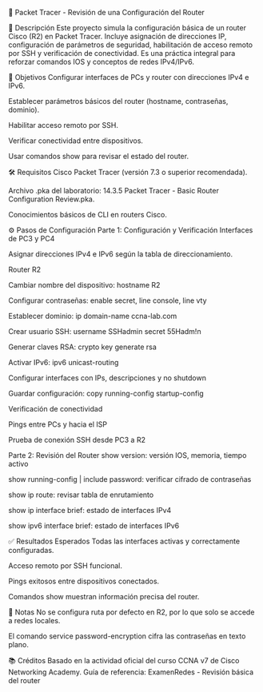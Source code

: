 📘 Packet Tracer - Revisión de una Configuración del Router

🧩 Descripción
Este proyecto simula la configuración básica de un router Cisco (R2) en Packet Tracer. Incluye asignación de direcciones IP, configuración de parámetros de seguridad, habilitación de acceso remoto por SSH y verificación de conectividad. Es una práctica integral para reforzar comandos IOS y conceptos de redes IPv4/IPv6.

🎯 Objetivos
Configurar interfaces de PCs y router con direcciones IPv4 e IPv6.

Establecer parámetros básicos del router (hostname, contraseñas, dominio).

Habilitar acceso remoto por SSH.

Verificar conectividad entre dispositivos.

Usar comandos show para revisar el estado del router.

🛠️ Requisitos
Cisco Packet Tracer (versión 7.3 o superior recomendada).

Archivo .pka del laboratorio: 14.3.5 Packet Tracer - Basic Router Configuration Review.pka.

Conocimientos básicos de CLI en routers Cisco.

⚙️ Pasos de Configuración
Parte 1: Configuración y Verificación
Interfaces de PC3 y PC4

Asignar direcciones IPv4 e IPv6 según la tabla de direccionamiento.

Router R2

Cambiar nombre del dispositivo: hostname R2

Configurar contraseñas: enable secret, line console, line vty

Establecer dominio: ip domain-name ccna-lab.com

Crear usuario SSH: username SSHadmin secret 55Hadm!n

Generar claves RSA: crypto key generate rsa

Activar IPv6: ipv6 unicast-routing

Configurar interfaces con IPs, descripciones y no shutdown

Guardar configuración: copy running-config startup-config

Verificación de conectividad

Pings entre PCs y hacia el ISP

Prueba de conexión SSH desde PC3 a R2

Parte 2: Revisión del Router
show version: versión IOS, memoria, tiempo activo

show running-config | include password: verificar cifrado de contraseñas

show ip route: revisar tabla de enrutamiento

show ip interface brief: estado de interfaces IPv4

show ipv6 interface brief: estado de interfaces IPv6

✅ Resultados Esperados
Todas las interfaces activas y correctamente configuradas.

Acceso remoto por SSH funcional.

Pings exitosos entre dispositivos conectados.

Comandos show muestran información precisa del router.

📌 Notas
No se configura ruta por defecto en R2, por lo que solo se accede a redes locales.

El comando service password-encryption cifra las contraseñas en texto plano.

📚 Créditos
Basado en la actividad oficial del curso CCNA v7 de Cisco Networking Academy.
Guía de referencia: ExamenRedes - Revisión básica del router
